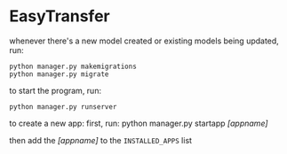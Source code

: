 # EasyTransfer

whenever there's a new model created or existing models being updated, run:
```shell
python manager.py makemigrations
python manager.py migrate
```

to start the program, run:
```
python manager.py runserver
```

to create a new app:
first, run: python manager.py startapp *[appname]*

then add the *[appname]* to the `INSTALLED_APPS` list
